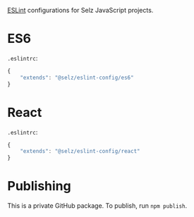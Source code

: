 [ESLint](http://eslint.org/) configurations for Selz JavaScript projects.

# ES6

`.eslintrc`:

```javascript
{
    "extends": "@selz/eslint-config/es6"
}
```

# React

`.eslintrc`:

```javascript
{
    "extends": "@selz/eslint-config/react"
}
```

# Publishing

This is a private GitHub package. To publish, run `npm publish`.
